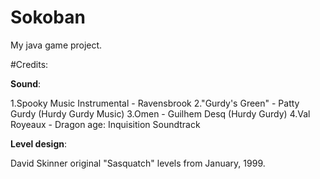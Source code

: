 # Sokoban
My java game project.

#Credits:

<b>Sound</b>:

1.Spooky Music Instrumental - Ravensbrook
2."Gurdy's Green" - Patty Gurdy (Hurdy Gurdy Music)
3.Omen - Guilhem Desq (Hurdy Gurdy)
4.Val Royeaux - Dragon age: Inquisition Soundtrack

<b>Level design</b>:

David Skinner original "Sasquatch" levels from January, 1999.
